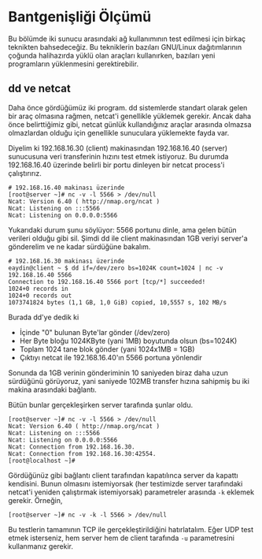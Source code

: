 # Bantgenişliği Ölçümü

Bu bölümde iki sunucu arasındaki ağ kullanımının test edilmesi için birkaç teknikten bahsedeceğiz. Bu tekniklerin bazıları GNU/Linux dağıtımlarının çoğunda halihazırda yüklü olan araçları kullanırken, bazıları yeni programların yüklenmesini gerektirebilir.

## dd ve netcat

Daha önce gördüğümüz iki program. dd sistemlerde standart olarak gelen bir araç olmasına rağmen, netcat'i genellikle yüklemek gerekir. Ancak daha önce belirttiğimiz gibi, netcat günlük kullandığınız araçlar arasında olmazsa olmazlardan olduğu için genellikle sunuculara yüklemekte fayda var.

Diyelim ki 192.168.16.30 \(client\) makinasından 192.168.16.40 \(server\) sunucusuna veri transferinin hızını test etmek istiyoruz. Bu durumda 192.168.16.40 üzerinde belirli bir portu dinleyen bir netcat process'i çalıştırırız.

```
# 192.168.16.40 makinası üzerinde
[root@server ~]# nc -v -l 5566 > /dev/null
Ncat: Version 6.40 ( http://nmap.org/ncat )
Ncat: Listening on :::5566
Ncat: Listening on 0.0.0.0:5566
```

Yukarıdaki durum şunu söylüyor: 5566 portunu dinle, ama gelen bütün verileri olduğu gibi sil. Şimdi dd ile client makinasından 1GB veriyi server'a gönderelim ve ne kadar sürdüğüne bakalım.

```
# 192.168.16.30 makinası üzerinde
eaydin@client ~ $ dd if=/dev/zero bs=1024K count=1024 | nc -v 192.168.16.40 5566
Connection to 192.168.16.40 5566 port [tcp/*] succeeded!
1024+0 records in
1024+0 records out
1073741824 bytes (1,1 GB, 1,0 GiB) copied, 10,5557 s, 102 MB/s
```

Burada dd'ye dedik ki

* İçinde "0" bulunan Byte'lar gönder \(/dev/zero\)
* Her Byte bloğu 1024KByte \(yani 1MB\) boyutunda olsun \(bs=1024K\)
* Toplam 1024 tane blok gönder \(yani 1024x1MB = 1GB\)
*  Çıktıyı netcat ile 192.168.16.40'ın 5566 portuna yönlendir

Sonunda da 1GB verinin gönderiminin 10 saniyeden biraz daha uzun sürdüğünü görüyoruz, yani saniyede 102MB transfer hızına sahipmiş bu iki makina arasındaki bağlantı.

Bütün bunlar gerçekleşirken server tarafında şunlar oldu.

```
[root@server ~]# nc -v -l 5566 > /dev/null
Ncat: Version 6.40 ( http://nmap.org/ncat )
Ncat: Listening on :::5566
Ncat: Listening on 0.0.0.0:5566
Ncat: Connection from 192.168.16.30.
Ncat: Connection from 192.168.16.30:42554.
[root@localhost ~]#
```

Gördüğünüz gibi bağlantı client tarafından kapatılınca server da kapattı kendisini. Bunun olmasını istemiyorsak \(her testimizde server tarafındaki netcat'i yeniden çalıştırmak istemiyorsak\) parametreler arasında `-k` eklemek gerekir. Örneğin,

```
[root@server ~]# nc -v -k -l 5566 > /dev/null
```

Bu testlerin tamamının TCP ile gerçekleştirildiğini hatırlatalım. Eğer UDP test etmek isterseniz, hem server hem de client tarafında `-u` parametresini kullanmanız gerekir.



